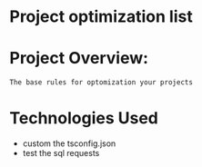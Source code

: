 ﻿# Project optimization list

# Project Overview:
```
The base rules for optomization your projects
```

# Technologies Used
- custom the tsconfig.json
- test the sql requests
